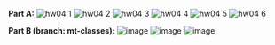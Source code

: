**Part A:**
![hw04 1](https://github.com/user-attachments/assets/4c89ac87-ebf2-464a-b447-c208ca9882e6)
![hw04 2](https://github.com/user-attachments/assets/798c8304-87bf-498f-b76a-ac531425db23)
![hw04 3](https://github.com/user-attachments/assets/050a2fb3-079a-49f3-a9ec-e5bb0a505107)
![hw04 4](https://github.com/user-attachments/assets/1396de9d-f6c5-4168-a536-b58654e17320)
![hw04 5](https://github.com/user-attachments/assets/2f3c6e1f-25f7-4c7b-a098-bed06a91bbea)
![hw04 6](https://github.com/user-attachments/assets/89d1b87f-a92d-4cec-bca5-55efe94efae4)

**Part B (branch: mt-classes):**
![image](https://github.com/user-attachments/assets/d5a17a30-50e1-404b-a6c0-9fc09a93ca93)
![image](https://github.com/user-attachments/assets/ae8c000f-f95e-49bf-90bf-481a906b50a0)
![image](https://github.com/user-attachments/assets/99a6cb2f-a342-4602-8256-fd5d1b95ca0d)
